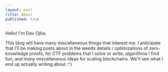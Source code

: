 ```yaml
---
layout: post
title: About
published: true
---
```


Hello! I'm Dev Ojha. 

This blog will have many miscellaneous things that interest me. I anticipate that I'll be making posts about in the weeds details / optimizations of zero-knowledge proofs, for CTF problems that I solve or write, algorithms I find fun, and many miscellaneous ideas for scaling blockchains. We'll see what I end up actually writing about :^)
